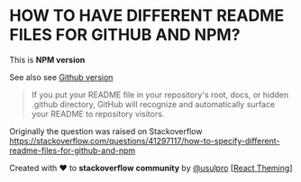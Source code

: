 # HOW TO HAVE DIFFERENT README FILES FOR GITHUB AND NPM?

This is **NPM version**

See also see [Github version](https://github.com/UsulPro/readme-pro)

>If you put your README file in your repository's root, docs, or hidden .github directory, GitHub will recognize and automatically surface your README to repository visitors.

Originally the question was raised on Stackoverflow https://stackoverflow.com/questions/41297117/how-to-specify-different-readme-files-for-github-and-npm

<div align="left" style="height: 16px;">Created with ❤︎ to <b>stackoverflow community</b> by <a
    href="https://twitter.com/UsulPro">@usulpro</a> [<a href="https://github.com/react-theming">React Theming</a>]
</div>
